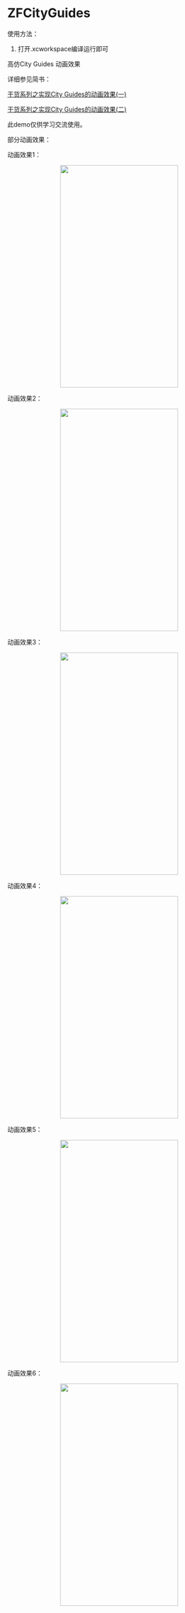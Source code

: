# ZFCityGuides
使用方法：

1. 打开.xcworkspace编译运行即可
 
高仿City Guides 动画效果

详细参见简书：

[干货系列之实现City Guides的动画效果(一)](http://www.jianshu.com/p/d8e7cc5b307b)

[干货系列之实现City Guides的动画效果(二)](http://www.jianshu.com/p/4bebbb4bfc38)

此demo仅供学习交流使用。

部分动画效果：

动画效果1：
<p align="center" >
<img src="http://upload-images.jianshu.io/upload_images/1255171-50b3cf8b9bcd718d.gif" width="266" height="500"/>
</p>

动画效果2：
<p align="center" >
<img src="http://upload-images.jianshu.io/upload_images/1255171-34621cd10ae0c1c2.gif" width="266" height="500"/>
</p>

动画效果3：

<p align="center" >
<img src="http://upload-images.jianshu.io/upload_images/1255171-e55dedda1d88e9c8.gif" width="266" height="500"/>
</p>

动画效果4：

<p align="center" >
<img src="http://upload-images.jianshu.io/upload_images/1255171-07889b069ecc1427.gif" width="266" height="500"/>
</p>
动画效果5：

<p align="center" >
<img src="http://upload-images.jianshu.io/upload_images/1255171-b20e5c3b0ca66720.gif" width="266" height="500"/>
</p>

动画效果6：

<p align="center" >
<img src="http://upload-images.jianshu.io/upload_images/1255171-58e781b4e3e50192.gif" width="266" height="500"/>
</p>

